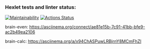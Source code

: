 ### Hexlet tests and linter status:
[![Maintainability](https://api.codeclimate.com/v1/badges/a7f093db8571a8cbb37b/maintainability)](https://codeclimate.com/github/mouzilo/python-project-49/maintainability)
[![Actions Status](https://github.com/mouzilo/python-project-49/workflows/hexlet-check/badge.svg)](https://github.com/mouzilo/python-project-49/actions)

brain-even: https://asciinema.org/connect/ae81e15b-7c91-41bb-bfe9-ac2b49ea2106

brain-calc: https://asciinema.org/a/x94ChASPuwLRBjrnY8MCmFhZl
